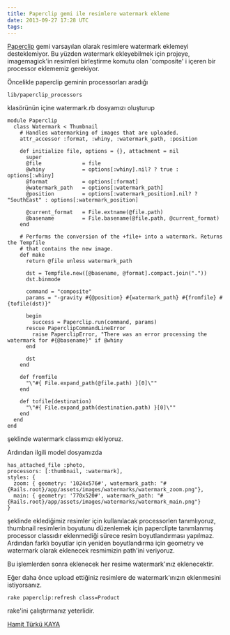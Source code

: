 ```yaml
---
title: Paperclip gemi ile resimlere watermark ekleme
date: 2013-09-27 17:28 UTC
tags:
---
```


[Paperclip][1] gemi varsayılan olarak resimlere watermark eklemeyi desteklemiyor. Bu yüzden watermark ekleyebilmek için projeye, imagemagick'in resimleri birleştirme komutu olan 'composite' i içeren bir processor eklememiz gerekiyor.

<!--more-->

Öncelikle paperclip geminin processorları aradığı

    lib/paperclip_processors


klasörünün içine watermark.rb dosyamızı oluşturup

    module Paperclip
      class Watermark < Thumbnail
        # Handles watermarking of images that are uploaded.
        attr_accessor :format, :whiny, :watermark_path, :position

        def initialize file, options = {}, attachment = nil
          super
          @file             = file
          @whiny            = options[:whiny].nil? ? true : options[:whiny]
          @format           = options[:format]
          @watermark_path   = options[:watermark_path]
          @position         = options[:watermark_position].nil? ? "SouthEast" : options[:watermark_position]

          @current_format   = File.extname(@file.path)
          @basename         = File.basename(@file.path, @current_format)
        end

        # Performs the conversion of the +file+ into a watermark. Returns the Tempfile
        # that contains the new image.
        def make
          return @file unless watermark_path

          dst = Tempfile.new([@basename, @format].compact.join("."))
          dst.binmode

          command = "composite"
          params = "-gravity #{@position} #{watermark_path} #{fromfile} #{tofile(dst)}"

          begin
            success = Paperclip.run(command, params)
          rescue PaperclipCommandLineError
            raise PaperclipError, "There was an error processing the watermark for #{@basename}" if @whiny
          end

          dst
        end

        def fromfile
          "\"#{ File.expand_path(@file.path) }[0]\""
        end

        def tofile(destination)
          "\"#{ File.expand_path(destination.path) }[0]\""
        end
      end
    end


şeklinde watermark classımızı ekliyoruz.

Ardından ilgili model dosyamızda

    has_attached_file :photo,
    processors: [:thumbnail, :watermark],
    styles: {
      zoom: { geometry: '1024x576#', watermark_path: "#{Rails.root}/app/assets/images/watermarks/watermark_zoom.png"},
      main: { geometry: '770x520#', watermark_path: "#{Rails.root}/app/assets/images/watermarks/watermark_main.png"}
    }


şeklinde eklediğimiz resimler için kullanılacak processorlerı tanımlıyoruz, thumbnail resimlerin boyutunu düzenlemek için paperclipte tanımlanmış processor classıdır eklenmediği sürece resim boyutlandırması yapılmaz. Ardından farklı boyutlar için yeniden boyutlandırma için geometry ve watermark olarak eklenecek resmimizin path'ini veriyoruz.

Bu işlemlerden sonra eklenecek her resime watermark'ınız eklenecektir.

Eğer daha önce upload ettiğiniz resimlere de watermark'ınızın eklenmesini istiyorsanız.

    rake paperclip:refresh class=Product


rake'ini çalıştırmanız yeterlidir.

 [1]: https://github.com/thoughtbot/paperclip

 [Hamit Türkü KAYA](http://twitter.com/hamitturkukaya)